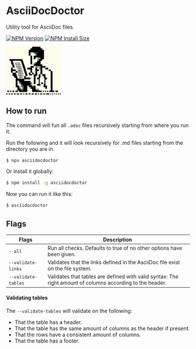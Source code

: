 # AsciiDocDoctor

Utility tool for AsciiDoc files.

[![NPM Version][npm-version-image]][npm-url]
[![NPM Install Size][npm-install-size-image]][npm-install-size-url]

<img src="https://github.com/anderslatif/asciidocdoctor/blob/main/asciidoctorlogo.png" alt="AsciiDoc asciidocdoctor logo" width="150" >

## How to run

The command will fun all `.adoc` files recursively starting from where you run it. 

Run the following and it will look recursively for .md files starting from the directory you are in.

```bash
$ npx asciidocdoctor
```

Or install it globally:

```bash
$ npm install -g asciidocdoctor
```

Now you can run it like this:

```bash
$ asciidocdoctor
```

## Flags


| Flags            | Description                                                                                                   |
|------------------|-------------------------------------------------------------------------------------------------------|
| `--all` | Run all checks. Defaults to true of no other options have been given.                        |
| `--validate-links` | Validates that the links defined in the AsciiDoc file exist on the file system.                        |
| `--validate-tables` | Validates that tables are defined with valid syntax: The right amount of columns according to the header.                  |


#### Validating tables

The `--validate-tables` will validate on the following:

- That the table has a header.
- That the table has the same amount of columns as the header if present.
- That the rows have a consistent amount of columns. 
- That the table has a footer. 


[npm-version-image]: https://img.shields.io/npm/v/asciidocdoctor.svg
[npm-url]: https://www.npmjs.com/package/asciidocdoctor
[npm-install-size-image]: https://packagephobia.com/badge?p=asciidocdoctor
[npm-install-size-url]: https://packagephobia.com/result?p=asciidocdoctor
